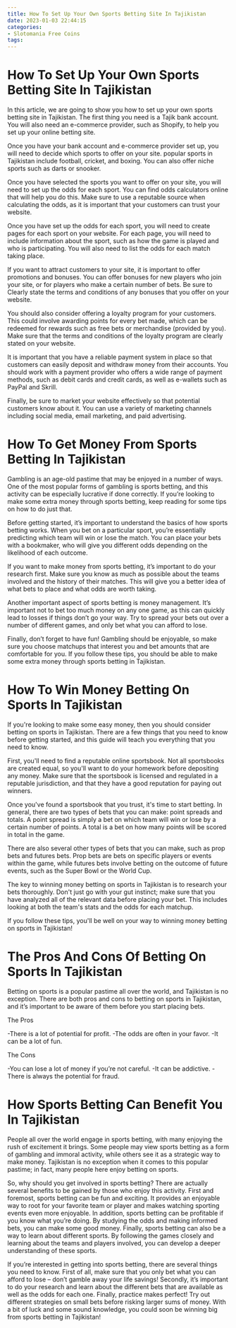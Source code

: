 ```yaml
---
title: How To Set Up Your Own Sports Betting Site In Tajikistan
date: 2023-01-03 22:44:15
categories:
- Slotomania Free Coins
tags:
---
```



#  How To Set Up Your Own Sports Betting Site In Tajikistan

In this article, we are going to show you how to set up your own sports betting site in Tajikistan. The first thing you need is a Tajik bank account. You will also need an e-commerce provider, such as Shopify, to help you set up your online betting site.

Once you have your bank account and e-commerce provider set up, you will need to decide which sports to offer on your site. popular sports in Tajikistan include football, cricket, and boxing. You can also offer niche sports such as darts or snooker.

Once you have selected the sports you want to offer on your site, you will need to set up the odds for each sport. You can find odds calculators online that will help you do this. Make sure to use a reputable source when calculating the odds, as it is important that your customers can trust your website.

Once you have set up the odds for each sport, you will need to create pages for each sport on your website. For each page, you will need to include information about the sport, such as how the game is played and who is participating. You will also need to list the odds for each match taking place.

If you want to attract customers to your site, it is important to offer promotions and bonuses. You can offer bonuses for new players who join your site, or for players who make a certain number of bets. Be sure to Clearly state the terms and conditions of any bonuses that you offer on your website.

You should also consider offering a loyalty program for your customers. This could involve awarding points for every bet made, which can be redeemed for rewards such as free bets or merchandise (provided by you). Make sure that the terms and conditions of the loyalty program are clearly stated on your website.

It is important that you have a reliable payment system in place so that customers can easily deposit and withdraw money from their accounts. You should work with a payment provider who offers a wide range of payment methods, such as debit cards and credit cards, as well as e-wallets such as PayPal and Skrill.

Finally, be sure to market your website effectively so that potential customers know about it. You can use a variety of marketing channels including social media, email marketing, and paid advertising.

#  How To Get Money From Sports Betting In Tajikistan

Gambling is an age-old pastime that may be enjoyed in a number of ways. One of the most popular forms of gambling is sports betting, and this activity can be especially lucrative if done correctly. If you’re looking to make some extra money through sports betting, keep reading for some tips on how to do just that.

Before getting started, it’s important to understand the basics of how sports betting works. When you bet on a particular sport, you’re essentially predicting which team will win or lose the match. You can place your bets with a bookmaker, who will give you different odds depending on the likelihood of each outcome.

If you want to make money from sports betting, it’s important to do your research first. Make sure you know as much as possible about the teams involved and the history of their matches. This will give you a better idea of what bets to place and what odds are worth taking.

Another important aspect of sports betting is money management. It’s important not to bet too much money on any one game, as this can quickly lead to losses if things don’t go your way. Try to spread your bets out over a number of different games, and only bet what you can afford to lose.

Finally, don’t forget to have fun! Gambling should be enjoyable, so make sure you choose matchups that interest you and bet amounts that are comfortable for you. If you follow these tips, you should be able to make some extra money through sports betting in Tajikistan.

#  How To Win Money Betting On Sports In Tajikistan

If you're looking to make some easy money, then you should consider betting on sports in Tajikistan. There are a few things that you need to know before getting started, and this guide will teach you everything that you need to know.

First, you'll need to find a reputable online sportsbook. Not all sportsbooks are created equal, so you'll want to do your homework before depositing any money. Make sure that the sportsbook is licensed and regulated in a reputable jurisdiction, and that they have a good reputation for paying out winners.

Once you've found a sportsbook that you trust, it's time to start betting. In general, there are two types of bets that you can make: point spreads and totals. A point spread is simply a bet on which team will win or lose by a certain number of points. A total is a bet on how many points will be scored in total in the game.

There are also several other types of bets that you can make, such as prop bets and futures bets. Prop bets are bets on specific players or events within the game, while futures bets involve betting on the outcome of future events, such as the Super Bowl or the World Cup.

The key to winning money betting on sports in Tajikistan is to research your bets thoroughly. Don't just go with your gut instinct; make sure that you have analyzed all of the relevant data before placing your bet. This includes looking at both the team's stats and the odds for each matchup.

If you follow these tips, you'll be well on your way to winning money betting on sports in Tajikistan!

#  The Pros And Cons Of Betting On Sports In Tajikistan

Betting on sports is a popular pastime all over the world, and Tajikistan is no exception. There are both pros and cons to betting on sports in Tajikistan, and it’s important to be aware of them before you start placing bets.

The Pros

-There is a lot of potential for profit. -The odds are often in your favor. -It can be a lot of fun.

The Cons

-You can lose a lot of money if you’re not careful. -It can be addictive. -There is always the potential for fraud.

#  How Sports Betting Can Benefit You In Tajikistan

People all over the world engage in sports betting, with many enjoying the rush of excitement it brings. Some people may view sports betting as a form of gambling and immoral activity, while others see it as a strategic way to make money. Tajikistan is no exception when it comes to this popular pastime; in fact, many people here enjoy betting on sports.

So, why should you get involved in sports betting? There are actually several benefits to be gained by those who enjoy this activity. First and foremost, sports betting can be fun and exciting. It provides an enjoyable way to root for your favorite team or player and makes watching sporting events even more enjoyable. In addition, sports betting can be profitable if you know what you’re doing. By studying the odds and making informed bets, you can make some good money. Finally, sports betting can also be a way to learn about different sports. By following the games closely and learning about the teams and players involved, you can develop a deeper understanding of these sports.

If you’re interested in getting into sports betting, there are several things you need to know. First of all, make sure that you only bet what you can afford to lose – don’t gamble away your life savings! Secondly, it’s important to do your research and learn about the different bets that are available as well as the odds for each one. Finally, practice makes perfect! Try out different strategies on small bets before risking larger sums of money. With a bit of luck and some sound knowledge, you could soon be winning big from sports betting in Tajikistan!